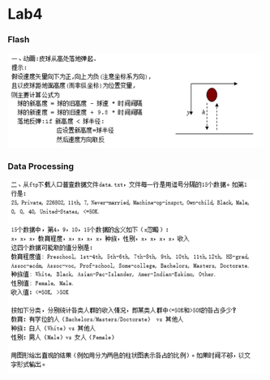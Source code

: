 # Lab4

### Flash

![image-20200301103601688](README/1.png)

### Data Processing

![image-20200301103625944](README/2.png)